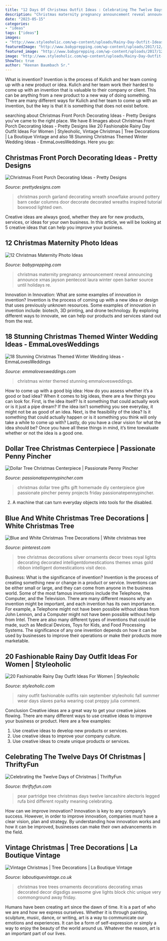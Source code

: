 ```yaml
---
title: "12 Days Of Christmas Outfit Ideas : Celebrating The Twelve Days Of Christmas"
description: "Christmas maternity pregnancy announcement reveal announcing announce xmas jayson pentecost laura winter open barker source until holidays re"
date: "2023-05-15"
categories:
- "ideas"
tags: ["ideas"]
images:
- "http://www.styleoholic.com/wp-content/uploads/Rainy-Day-Outfit-Ideas-20-500x733.jpg"
featuredImage: "http://www.babyprepping.com/wp-content/uploads/2017/12/2fe7eec7df30b03afb2ca60d3ea0e79c.jpg"
featured_image: "http://www.babyprepping.com/wp-content/uploads/2017/12/2fe7eec7df30b03afb2ca60d3ea0e79c.jpg"
image: "http://www.styleoholic.com/wp-content/uploads/Rainy-Day-Outfit-Ideas-20-500x733.jpg"
ShowToc: true
author: "Keenan Baumbach Sr."
---
```



What is invention?
Invention is the process of Kulich and her team coming up with a new product or idea. Kulich and her team work their hardest to come up with an invention that is valuable to their company or client. This can be anything from a new product to a new way of doing something. There are many different ways for Kulich and her team to come up with an invention, but the key is that it is something that does not exist before.

	

		
searching about Christmas Front Porch Decorating Ideas - Pretty Designs you've came to the right place. We have 8 Images about Christmas Front Porch Decorating Ideas - Pretty Designs like 20 Fashionable Rainy Day Outfit Ideas For Women | Styleoholic, Vintage Christmas | Tree Decorations | La Boutique Vintage and also 18 Stunning Christmas Themed Winter Wedding Ideas - EmmaLovesWeddings. Here you go:
		
    
## Christmas Front Porch Decorating Ideas - Pretty Designs

<img loading=lazy src="http://www.prettydesigns.com/wp-content/uploads/2014/11/Christmas-Front-Porch.jpg" onerror="this.onerror=null;this.src='https://tse2.mm.bing.net/th?id=OIP.CSgdvdnfXYODwY7keS0XJgHaG2&amp;pid=15.1';" alt="Christmas Front Porch Decorating Ideas - Pretty Designs">

_Source: prettydesigns.com_

>christmas porch garland decorating wreath snowflake around pottery barn cedar columns door decorate decorated wreaths inspired tutorial boxwood lighted own. 

	

Creative ideas are always good, whether they are for new products, services, or ideas for your own business. In this article, we will be looking at 5 creative ideas that can help you improve your business.

    
## 12 Christmas Maternity Photo Ideas

<img loading=lazy src="http://www.babyprepping.com/wp-content/uploads/2017/12/2fe7eec7df30b03afb2ca60d3ea0e79c.jpg" onerror="this.onerror=null;this.src='https://tse4.mm.bing.net/th?id=OIP.HKYh2I5PoHQjXMhhhqFvFwHaJ4&amp;pid=15.1';" alt="12 Christmas Maternity Photo Ideas">

_Source: babyprepping.com_

>christmas maternity pregnancy announcement reveal announcing announce xmas jayson pentecost laura winter open barker source until holidays re. 

	

Innovation in Innovation: What are some examples of innovation in invention?
Invention is the process of coming up with a new idea or design that uses previously unknown resources. Some examples of innovation in invention include: biotech, 3D printing, and drone technology. By exploring different ways to innovate, we can help our products and services stand out from the rest.

    
## 18 Stunning Christmas Themed Winter Wedding Ideas - EmmaLovesWeddings

<img loading=lazy src="http://emmalovesweddings.com/wp-content/uploads/2017/11/christmas-wedding-ideas-for-winter-2017.jpg" onerror="this.onerror=null;this.src='https://tse3.mm.bing.net/th?id=OIP.JZJkzVijCHfXu7Fv4-3QBAHaVe&amp;pid=15.1';" alt="18 Stunning Christmas Themed Winter Wedding Ideas - EmmaLovesWeddings">

_Source: emmalovesweddings.com_

>christmas winter themed stunning emmalovesweddings. 

	

How to come up with a good big idea: How do you assess whether it’s a good or bad idea?
When it comes to big ideas, there are a few things you can look for. First, is the idea itself? Is it something that could actually work or is it just a pipe dream? If the idea isn’t something you see everyday, it might not be as good of an idea. Next, is the feasibility of the idea? Is it something that could actually happen or is it something you think will only take a while to come up with? Lastly, do you have a clear vision for what the idea should be? Once you have all these things in mind, it’s time toevaluate whether or not the idea is a good one.

    
## Dollar Tree Christmas Centerpiece | Passionate Penny Pincher

<img loading=lazy src="http://passionatepennypincher.com/wp-content/uploads/2016/11/dollartreegiftstogive20163.jpg" onerror="this.onerror=null;this.src='https://tse2.mm.bing.net/th?id=OIP.sw6PIh0gvwlqbl7Ljc9qqgHaLH&amp;pid=15.1';" alt="Dollar Tree Christmas Centerpiece | Passionate Penny Pincher">

_Source: passionatepennypincher.com_

>christmas dollar tree gifts gift homemade diy centerpiece give passionate pincher penny projects friday passionatepennypincher. 

	

2. A machine that can turn everyday objects into tools for the disabled.

    
## Blue And White Christmas Tree Decorations | White Christmas Tree

<img loading=lazy src="https://i.pinimg.com/736x/fa/e2/86/fae286b108fe3ae6ffcef1ee9adefd83.jpg" onerror="this.onerror=null;this.src='https://tse1.mm.bing.net/th?id=OIP.x21oZ6pmTqIr9VR3w9qXpwHaLg&amp;pid=15.1';" alt="Blue and White Christmas Tree Decorations | White christmas tree">

_Source: pinterest.com_

>tree christmas decorations silver ornaments decor trees royal lights decorating decorated intelligentdomestications themes xmas gold ribbon intelligent domestications visit deco. 

	

Business: What is the significance of invention?
Invention is the process of creating something new or change in a product or service. Inventions can be either small or large, and they can come from anyone in the business world. Some of the most famous inventions include the Telephone, the Computer, and the Television. There are many different reasons why an invention might be important, and each invention has its own importance. For example, a Telephone might not have been possible without ideas from John Lennon, and a Computer might not have been possible without help from Intel. 
There are also many different types of inventions that could be made, such as Medical Devices, Toys for Kids, and Food Processing Systems. The significance of any one invention depends on how it can be used by businesses to improve their operations or make their products more marketable.

    
## 20 Fashionable Rainy Day Outfit Ideas For Women | Styleoholic

<img loading=lazy src="http://www.styleoholic.com/wp-content/uploads/Rainy-Day-Outfit-Ideas-20-500x733.jpg" onerror="this.onerror=null;this.src='https://tse4.mm.bing.net/th?id=OIP.0cjuA5JtAehyFC7NwoUAWAHaK2&amp;pid=15.1';" alt="20 Fashionable Rainy Day Outfit Ideas For Women | Styleoholic">

_Source: styleoholic.com_

>rainy outfit fashionable outfits rain september styleoholic fall summer wear days slaves parka wearing coat preppy julia comment. 

	

Conclusion
Creative ideas are a great way to get your creative juices flowing. There are many different ways to use creative ideas to improve your business or product. Here are a few examples:
1. Use creative ideas to develop new products or services.
2. Use creative ideas to improve your company culture.
3. Use creative ideas to create unique products or services.

    
## Celebrating The Twelve Days Of Christmas | ThriftyFun

<img loading=lazy src="https://img.thrfun.com/img/079/325/partridge_in_a_pear_tree_l6.jpg" onerror="this.onerror=null;this.src='https://tse4.mm.bing.net/th?id=OIP.o1dAPxkB_oYSyJXL_iSvIQHaJ4&amp;pid=15.1';" alt="Celebrating the Twelve Days of Christmas | ThriftyFun">

_Source: thriftyfun.com_

>pear partridge tree christmas days twelve lancashire alectoris legged rufa bird different royalty meaning celebrating. 

	

How can we improve innovation?
Innovation is key to any company’s success. However, in order to improve innovation, companies must have a clear vision, plan and strategy. By understanding how innovation works and how it can be improved, businesses can make their own advancements in the field.

    
## Vintage Christmas | Tree Decorations | La Boutique Vintage

<img loading=lazy src="http://www.laboutiquevintage.co.uk/blog/wp-content/uploads/2013/11/vintage-christmas-tree-20.jpg" onerror="this.onerror=null;this.src='https://tse2.mm.bing.net/th?id=OIP.nLGfAiX4pm-woZqtPxSETwAAAA&amp;pid=15.1';" alt="Vintage Christmas | Tree Decorations | La Boutique Vintage">

_Source: laboutiquevintage.co.uk_

>christmas tree trees ornaments decorations decorating xmas decorated decor digsdigs awesome give lights block chic unique very commonground away friday. 

	

Humans have been creating art since the dawn of time. It is a part of who we are and how we express ourselves. Whether it is through painting, sculpture, music, dance, or writing, art is a way to communicate our emotions and experiences. It can be a form of self-expression or simply a way to enjoy the beauty of the world around us. Whatever the reason, art is an important part of our lives.

